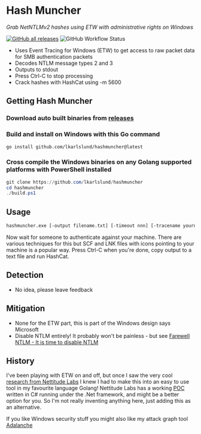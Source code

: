 # Hash Muncher

*Grab NetNTLMv2 hashes using ETW with administrative rights on Windows*

[![GitHub all releases](https://img.shields.io/github/downloads/lkarlslund/hashmuncher/total)](https://github.com/lkarlslund/hashmuncher/releases) ![GitHub Workflow Status](https://img.shields.io/github/actions/workflow/status/lkarlslund/hashmuncher/prerelease.yml?branch=main)

- Uses Event Tracing for Windows (ETW) to get access to raw packet data for SMB authentication packets
- Decodes NTLM message types 2 and 3
- Outputs to stdout
- Press Ctrl-C to stop processing
- Crack hashes with HashCat using -m 5600

## Getting Hash Muncher

### Download auto built binaries from [releases](https://github.com/lkarlslund/hashmuncher/releases)

### Build and install on Windows with this Go command

```bash
go install github.com/lkarlslund/hashmuncher@latest
```

### Cross compile the Windows binaries on any Golang supported platforms with PowerShell installed

```powershell
git clone https://github.com/lkarlslund/hashmuncher
cd hashmuncher
./build.ps1
```

## Usage

```bash
hashmuncher.exe [-output filename.txt] [-timeout nnn] [-tracename yourname] [-help]
```

Now wait for someone to authenticate against your machine. There are various techniques for this but SCF and LNK files with icons pointing to your machine is a popular way. Press Ctrl-C when you're done, copy output to a text file and run HashCat.

## Detection

- No idea, please leave feedback

## Mitigation

- None for the ETW part, this is part of the Windows design says Microsoft
- Disable NTLM entirely! It probably won't be painless - but see [Farewell NTLM - It is time to disable NTLM](https://www.scip.ch/en/?labs.20210909)

## History

I've been playing with ETW on and off, but once I saw the very cool [research from Nettitude Labs](https://labs.nettitude.com/blog/etwhash-he-who-listens-shall-receive/) I knew I had to make this into an easy to use tool in my favourite language Golang! Nettitude Labs has a working [POC](https://github.com/nettitude/ETWHash) written in C# running under the .Net framework, and might be a better option for you. So I'm not really inventing anything here, just adding this as an alternative.

If you like Windows security stuff you might also like my attack graph tool [Adalanche](https://github.com/lkarlslund/Adalanche)
